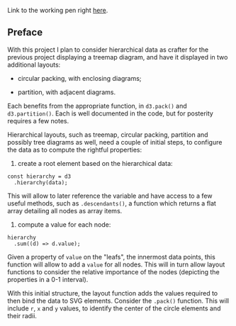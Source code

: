 Link to the working pen right [here](https://codepen.io/borntofrappe/full/ZMwPoz/).

## Preface

With this project I plan to consider hierarchical data as crafter for the previous project displaying a treemap diagram, and have it displayed in two additional layouts:

- circular packing, with enclosing diagrams;

- partition, with adjacent diagrams.

Each benefits from the appropriate function, in `d3.pack()` and `d3.partition()`. Each is well documented in the code, but for posterity requires a few notes.

Hierarchical layouts, such as treemap, circular packing, partition and possibly tree diagrams as well, need a couple of initial steps, to configure the data as to compute the rightful properties:

1. create a root element based on the hierarchical data:

  ```JS
  const hierarchy = d3
    .hierarchy(data);
  ```

  This will allow to later reference the variable and have access to a few useful methods, such as `.descendants()`, a function which returns a flat array detailing all nodes as array items.

1. compute a value for each node:

  ```JS
  hierarchy
    .sum((d) => d.value);
  ```

  Given a property of `value` on the "leafs", the innermost data points, this function will allow to add a `value` for all nodes. This will in turn allow layout functions to consider the relative importance of the nodes (depicting the properties in a 0-1 interval).


With this initial structure, the layout function adds the values required to then bind the data to SVG elements. Consider the `.pack()` function. This will include `r`, `x` and `y` values, to identify the center of the circle elements and their radii.